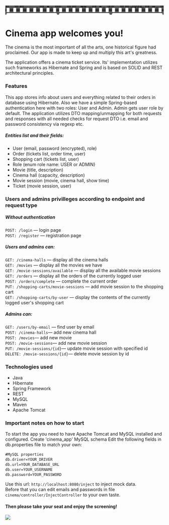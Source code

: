 ![](images/my-strip-top.svg)
# Cinema app welcomes you!
The cinema is the most important of all the arts, one historical figure had proclaimed. Our app is made to 
keep up and multiply this art's greatness.

The application offers a cinema ticket service. Its' implementation utilizes such frameworks 
as Hibernate and Spring and is based on SOLID and REST architectural principles.

### Features

This app stores info about users and everything related to their orders in database using Hibernate. 
Also we have a simple Spring-based authentication here with two roles: User and Admin. 
Admin gets user role by default. 
The application utilizes DTO mapping/unmapping for both requests and responses with all needed 
checks for request DTO i.e. email and password consistency via regexp etc.

##### Entities list and their fields:

* User (email, password (encrypted), role)
* Order (tickets list, order time, user)
* Shopping cart (tickets list, user)
* Role (enum role name: USER or ADMIN)
* Movie (title, description)
* Cinema hall (capacity, description)
* Movie session (movie, cinema hall, show time)
* Ticket (movie session, user)

### Users and admins privilleges according to endpoint and request type

##### Without authentication

```POST: /login``` — login page<br>
```POST: /register``` — registration page

##### Users and admins can:

```GET: /cinema-halls``` — display all the cinema halls<br>
```GET: /movies``` — display all the movies we have<br>
```GET: /movie-sessions/available``` — display all the available movie sessions<br>
```GET: /orders``` — display all the orders of the currently logged user<br>
```POST: /orders/complete``` — complete the current order<br>
```PUT: /shopping-carts/movie-sessions``` — add movie session to the shopping cart<br>
```GET: /shopping-carts/by-user``` — display the contents of the currently logged user's shopping cart<br>

##### Admins can:

```GET: /users/by-email``` — find user by email<br>
```POST: /cinema-halls```— add new cinema hall<br>
```POST: /movies```— add new movie<br>
```POST: /movie-sessions```— add new movie session<br>
```PUT: /movie-sessions/{id}```— update movie session with specified id<br>
```DELETE: /movie-sessions/{id}```— delete movie session by id<br>

### Technologies used

* Java
* Hibernate
* Spring Framework
* REST
* MySQL
* Maven
* Apache Tomcat

### Important notes on how to start

To start the app you need to have Apache Tomcat and MySQL installed and configured.
Create 'cinema_app' MySQL schema
Edit the following fields in db.properties file to match your own: 

```
#MySQL properties
db.driver=YOUR_DRIVER
db.url=YOUR_DATABASE_URL
db.user=YOUR_USERNAME
db.password=YOUR_PASSWORD
```

Use this url: ```http://localhost:8080/inject``` to inject mock data.<br>
Before that you can edit emails and passwords in file ```cinema/controller/InjectController``` to your own taste.

#### Then please take your seat and enjoy the screening!
![](images/my-strip-bottom.svg)   